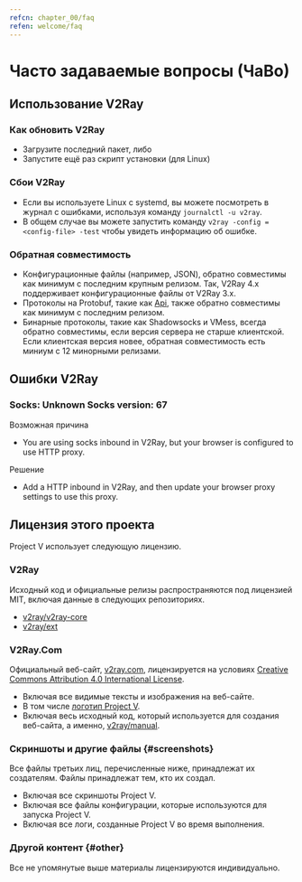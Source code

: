 ```yaml
---
refcn: chapter_00/faq
refen: welcome/faq
---
```


# Часто задаваемые вопросы (ЧаВо)

## Использование V2Ray

### Как обновить V2Ray

* Загрузите последний пакет, либо
* Запустите ещё раз скрипт установки (для Linux)

### Сбои V2Ray

* Если вы используете Linux с systemd, вы можете посмотреть в журнал с ошибками, используя команду `journalctl -u v2ray`.
* В общем случае вы можете запустить команду `v2ray -config =<config-file> -test` чтобы увидеть информацию об ошибке.

### Обратная совместимость

* Конфигурационные файлы (например, JSON), обратно совместимы как минимум с последним крупным релизом. Так, V2Ray 4.x поддерживает конфигурационные файлы от V2Ray 3.x.
* Протоколы на Protobuf, такие как [Api](../api.md), также обратно совместимы как минимум с последним релизом.
* Бинарные протоколы, такие как Shadowsocks и VMess, всегда обратно совместимы, если версия сервера не старше клиентской. Если клиентская версия новее, обратная совместимость есть миниум с 12 минорными релизами.

## Ошибки V2Ray

### Socks: Unknown Socks version: 67

Возможная причина

* You are using socks inbound in V2Ray, but your browser is configured to use HTTP proxy.

Решение

* Add a HTTP inbound in V2Ray, and then update your browser proxy settings to use this proxy.

## Лицензия этого проекта

Project V использует следующую лицензию.

### V2Ray

Исходный код и официальные релизы распространяются под лицензией MIT, включая данные в следующих репозиториях.

* [v2ray/v2ray-core](https://www.github.com/v2ray/v2ray-core/)
* [v2ray/ext](https://www.github.com/v2ray/ext)

### V2Ray.Com

Официальный веб-сайт, [v2ray.com](https://www.v2ray.com/), лицензируется на условиях [Creative Commons Attribution 4.0 International License](https://creativecommons.org/licenses/by/4.0/).

* Включая все видимые тексты и изображения на веб-сайте.
* В том числе <a href="https://www.v2ray.com/resources/v2ray_1024.png" target="_blank">логотип Project V</a>.
* Включая весь исходный код, который используется для создания веб-сайта, а именно, [v2ray/manual](https://www.github.com/v2ray/manual).

### Скриншоты и другие файлы {#screenshots}

Все файлы третьих лиц, перечисленные ниже, принадлежат их создателям. Файлы принадлежат тем, кто их создал.

* Включая все скриншоты Project V.
* Включая все файлы конфигурации, которые используются для запуска Project V.
* Включая все логи, созданные Project V во время выполнения.

### Другой контент {#other}

Все не упомянутые выше материалы лицензируются индивидуально.